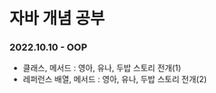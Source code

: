 # 자바 개념 공부

### 2022.10.10 - OOP
 - 클래스, 메서드 : 영아, 유나, 두밥 스토리 전개(1)
 - 레퍼런스 배열, 메서드 : 영아, 유나, 두밥 스토리 전개(2)